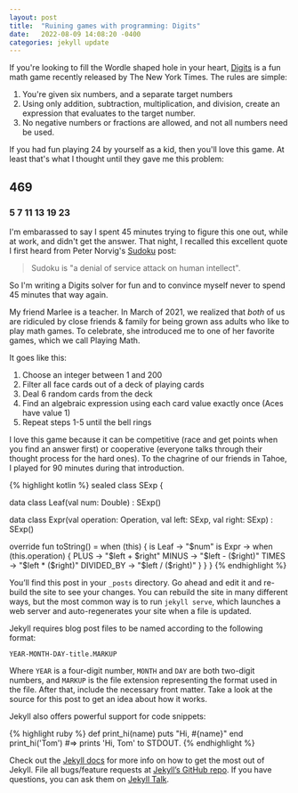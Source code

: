 ```yaml
---
layout: post
title:  "Ruining games with programming: Digits"
date:   2022-08-09 14:08:20 -0400
categories: jekyll update
---
```


If you're looking to fill the Wordle shaped hole in your heart, [Digits](https://www.nytimes.com/games/digits) 
is a fun math game recently released by The New York Times.  The rules are simple:

1.  You're given six numbers, and a separate target numbers
2.  Using only addition, subtraction, multiplication, and division, create an expression that evaluates to the target number.
3.  No negative numbers or fractions are allowed, and not all numbers need be used.

If you had fun playing 24 by yourself as a kid, then you'll love this game.  At least that's what I thought until they gave me this problem:

## 469
### 5  7  11  13  19  23

I'm embarassed to say I spent 45 minutes trying to figure this one out, while at work, and didn't get the answer.  That night, I recalled this excellent quote I first heard from Peter Norvig's [Sudoku](https://norvig.com/sudoku.html) post:

> Sudoku is "a denial of service attack on human intellect".

So I'm writing a Digits solver for fun and to convince myself never to spend 45 minutes that way again.



My friend Marlee is a teacher.  In March of 2021, we realized that *both* of us are
ridiculed by close friends & family for being grown ass adults who like to play math games.  To celebrate, 
she introduced me to one of her favorite games, which we call Playing Math.

It goes like this:
1.  Choose an integer between 1 and 200
2.  Filter all face cards out of a deck of playing cards
3.  Deal 6 random cards from the deck
4.  Find an algebraic expression using each card value exactly once (Aces have value 1)
5.  Repeat steps 1-5 until the bell rings

I love this game because it can be competitive (race and get points when you find an answer first) or
cooperative (everyone talks through their thought process for the hard ones).  To the chagrine of 
our friends in Tahoe, I played for 90 minutes during that introduction.


{% highlight kotlin %}
sealed class SExp {

  data class Leaf(val num: Double) : SExp()

  data class Expr(val operation: Operation,
                  val left: SExp,
                  val right: SExp) : SExp()

  override fun toString() = when (this) {
    is Leaf -> "$num"
    is Expr -> when (this.operation) {
      PLUS -> "$left + $right"
      MINUS -> "$left - ($right)"
      TIMES -> "$left * ($right)"
      DIVIDED_BY -> "$left / ($right)"
    }
  }
}
{% endhighlight %}

You’ll find this post in your `_posts` directory. Go ahead and edit it and re-build the site to see your changes. You can rebuild the site in many different ways, but the most common way is to run `jekyll serve`, which launches a web server and auto-regenerates your site when a file is updated.

Jekyll requires blog post files to be named according to the following format:

`YEAR-MONTH-DAY-title.MARKUP`

Where `YEAR` is a four-digit number, `MONTH` and `DAY` are both two-digit numbers, and `MARKUP` is the file extension representing the format used in the file. After that, include the necessary front matter. Take a look at the source for this post to get an idea about how it works.

Jekyll also offers powerful support for code snippets:

{% highlight ruby %}
def print_hi(name)
  puts "Hi, #{name}"
end
print_hi('Tom')
#=> prints 'Hi, Tom' to STDOUT.
{% endhighlight %}

Check out the [Jekyll docs][jekyll-docs] for more info on how to get the most out of Jekyll. File all bugs/feature requests at [Jekyll’s GitHub repo][jekyll-gh]. If you have questions, you can ask them on [Jekyll Talk][jekyll-talk].

[jekyll-docs]: https://jekyllrb.com/docs/home
[jekyll-gh]:   https://github.com/jekyll/jekyll
[jekyll-talk]: https://talk.jekyllrb.com/
